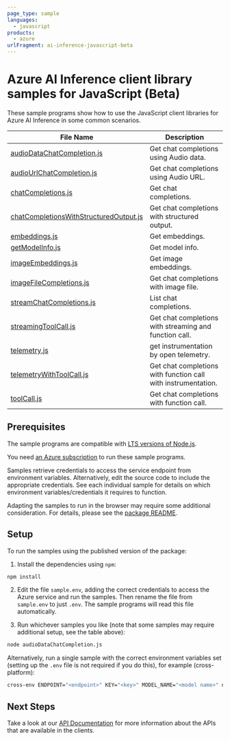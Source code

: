 ```yaml
---
page_type: sample
languages:
  - javascript
products:
  - azure
urlFragment: ai-inference-javascript-beta
---
```


# Azure AI Inference client library samples for JavaScript (Beta)

These sample programs show how to use the JavaScript client libraries for Azure AI Inference in some common scenarios.

| **File Name**                                                                 | **Description**                                               |
| ----------------------------------------------------------------------------- | ------------------------------------------------------------- |
| [audioDataChatCompletion.js][audiodatachatcompletion]                         | Get chat completions using Audio data.                        |
| [audioUrlChatCompletion.js][audiourlchatcompletion]                           | Get chat completions using Audio URL.                         |
| [chatCompletions.js][chatcompletions]                                         | Get chat completions.                                         |
| [chatCompletionsWithStructuredOutput.js][chatcompletionswithstructuredoutput] | Get chat completions with structured output.                  |
| [embeddings.js][embeddings]                                                   | Get embeddings.                                               |
| [getModelInfo.js][getmodelinfo]                                               | Get model info.                                               |
| [imageEmbeddings.js][imageembeddings]                                         | Get image embeddings.                                         |
| [imageFileCompletions.js][imagefilecompletions]                               | Get chat completions with image file.                         |
| [streamChatCompletions.js][streamchatcompletions]                             | List chat completions.                                        |
| [streamingToolCall.js][streamingtoolcall]                                     | Get chat completions with streaming and function call.        |
| [telemetry.js][telemetry]                                                     | get instrumentation by open telemetry.                        |
| [telemetryWithToolCall.js][telemetrywithtoolcall]                             | Get chat completions with function call with instrumentation. |
| [toolCall.js][toolcall]                                                       | Get chat completions with function call.                      |

## Prerequisites

The sample programs are compatible with [LTS versions of Node.js](https://github.com/nodejs/release#release-schedule).

You need [an Azure subscription][freesub] to run these sample programs.

Samples retrieve credentials to access the service endpoint from environment variables. Alternatively, edit the source code to include the appropriate credentials. See each individual sample for details on which environment variables/credentials it requires to function.

Adapting the samples to run in the browser may require some additional consideration. For details, please see the [package README][package].

## Setup

To run the samples using the published version of the package:

1. Install the dependencies using `npm`:

```bash
npm install
```

2. Edit the file `sample.env`, adding the correct credentials to access the Azure service and run the samples. Then rename the file from `sample.env` to just `.env`. The sample programs will read this file automatically.

3. Run whichever samples you like (note that some samples may require additional setup, see the table above):

```bash
node audioDataChatCompletion.js
```

Alternatively, run a single sample with the correct environment variables set (setting up the `.env` file is not required if you do this), for example (cross-platform):

```bash
cross-env ENDPOINT="<endpoint>" KEY="<key>" MODEL_NAME="<model name>" node audioDataChatCompletion.js
```

## Next Steps

Take a look at our [API Documentation][apiref] for more information about the APIs that are available in the clients.

[audiodatachatcompletion]: https://github.com/Azure/azure-sdk-for-js/blob/main/sdk/ai/ai-inference-rest/samples/v1-beta/javascript/audioDataChatCompletion.js
[audiourlchatcompletion]: https://github.com/Azure/azure-sdk-for-js/blob/main/sdk/ai/ai-inference-rest/samples/v1-beta/javascript/audioUrlChatCompletion.js
[chatcompletions]: https://github.com/Azure/azure-sdk-for-js/blob/main/sdk/ai/ai-inference-rest/samples/v1-beta/javascript/chatCompletions.js
[chatcompletionswithstructuredoutput]: https://github.com/Azure/azure-sdk-for-js/blob/main/sdk/ai/ai-inference-rest/samples/v1-beta/javascript/chatCompletionsWithStructuredOutput.js
[embeddings]: https://github.com/Azure/azure-sdk-for-js/blob/main/sdk/ai/ai-inference-rest/samples/v1-beta/javascript/embeddings.js
[getmodelinfo]: https://github.com/Azure/azure-sdk-for-js/blob/main/sdk/ai/ai-inference-rest/samples/v1-beta/javascript/getModelInfo.js
[imageembeddings]: https://github.com/Azure/azure-sdk-for-js/blob/main/sdk/ai/ai-inference-rest/samples/v1-beta/javascript/imageEmbeddings.js
[imagefilecompletions]: https://github.com/Azure/azure-sdk-for-js/blob/main/sdk/ai/ai-inference-rest/samples/v1-beta/javascript/imageFileCompletions.js
[streamchatcompletions]: https://github.com/Azure/azure-sdk-for-js/blob/main/sdk/ai/ai-inference-rest/samples/v1-beta/javascript/streamChatCompletions.js
[streamingtoolcall]: https://github.com/Azure/azure-sdk-for-js/blob/main/sdk/ai/ai-inference-rest/samples/v1-beta/javascript/streamingToolCall.js
[telemetry]: https://github.com/Azure/azure-sdk-for-js/blob/main/sdk/ai/ai-inference-rest/samples/v1-beta/javascript/telemetry.js
[telemetrywithtoolcall]: https://github.com/Azure/azure-sdk-for-js/blob/main/sdk/ai/ai-inference-rest/samples/v1-beta/javascript/telemetryWithToolCall.js
[toolcall]: https://github.com/Azure/azure-sdk-for-js/blob/main/sdk/ai/ai-inference-rest/samples/v1-beta/javascript/toolCall.js
[apiref]: https://learn.microsoft.com/javascript/api/@azure-rest/ai-inference
[freesub]: https://azure.microsoft.com/free/
[package]: https://github.com/Azure/azure-sdk-for-js/tree/main/sdk/ai/ai-inference-rest/README.md
